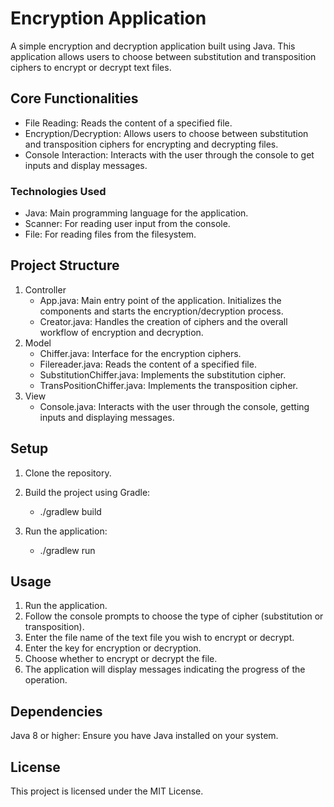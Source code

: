 # Encryption Application

A simple encryption and decryption application built using Java. This application allows users to choose between substitution and transposition ciphers to encrypt or decrypt text files.

## Core Functionalities

  -  File Reading: Reads the content of a specified file.
  -  Encryption/Decryption: Allows users to choose between substitution and transposition ciphers for encrypting and decrypting files.
  -  Console Interaction: Interacts with the user through the console to get inputs and display messages.

### Technologies Used

-    Java: Main programming language for the application.
-    Scanner: For reading user input from the console.
-    File: For reading files from the filesystem.

## Project Structure

 1. Controller
     -   App.java: Main entry point of the application. Initializes the components and starts the encryption/decryption process.
     -   Creator.java: Handles the creation of ciphers and the overall workflow of encryption and decryption.
 3. Model
     -   Chiffer.java: Interface for the encryption ciphers.
     -   Filereader.java: Reads the content of a specified file.
     -   SubstitutionChiffer.java: Implements the substitution cipher.
     -   TransPositionChiffer.java: Implements the transposition cipher.
  4. View
     -   Console.java: Interacts with the user through the console, getting inputs and displaying messages.

## Setup

  1. Clone the repository.

2. Build the project using Gradle: 
    - ./gradlew build

3. Run the application:
    - ./gradlew run

## Usage

   1. Run the application.
  2.  Follow the console prompts to choose the type of cipher (substitution or transposition).
   3. Enter the file name of the text file you wish to encrypt or decrypt.
   4. Enter the key for encryption or decryption.
  5.  Choose whether to encrypt or decrypt the file.
  6.  The application will display messages indicating the progress of the operation.

## Dependencies

   Java 8 or higher: Ensure you have Java installed on your system.

## License

This project is licensed under the MIT License.
